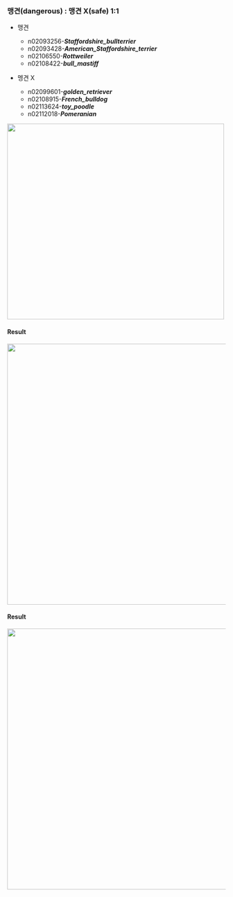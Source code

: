 ### 맹견(dangerous) : 맹견 X(safe) 1:1

* 맹견
  * n02093256-***Staffordshire_bullterrier***
  * n02093428-***American_Staffordshire_terrier*** 
  * n02106550-***Rottweiler***
  * n02108422-***bull_mastiff***
 
* 멩견 X
  * n02099601-***golden_retriever***
  * n02108915-***French_bulldog***
  * n02113624-***toy_poodle***
  * n02112018-***Pomeranian***
  


<img src = "https://user-images.githubusercontent.com/94882776/178137174-4bb5e7db-eb76-4844-87e5-4c8d34f4c270.jpg" 
     width = "500" height = "450">
     
#### Result
<img src = "https://user-images.githubusercontent.com/94882776/180600619-dd6dffc4-6171-453d-b822-ad65c47e5a8b.png" 
     width = "700" height = "600">


#### Result
<img src = "https://user-images.githubusercontent.com/94882776/180600467-980fd425-3bbc-4111-a35f-0954e38562be.png" 
     width = "700" height = "600">
